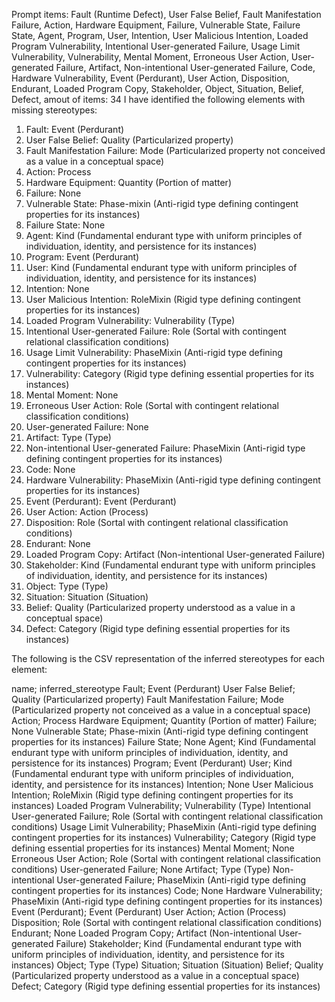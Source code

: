 Prompt items: 
Fault (Runtime Defect), User False Belief, Fault Manifestation Failure, Action, Hardware Equipment, Failure, Vulnerable State, Failure State, Agent, Program, User, Intention, User Malicious Intention, Loaded Program Vulnerability, Intentional User-generated Failure, Usage Limit Vulnerability, Vulnerability, Mental Moment, Erroneous User Action, User-generated Failure, Artifact, Non-intentional User-generated Failure, Code, Hardware Vulnerability, Event (Perdurant), User Action, Disposition, Endurant, Loaded Program Copy, Stakeholder, Object, Situation, Belief, Defect, 
amout of items: 34
 I have identified the following elements with missing stereotypes:

1. Fault: Event (Perdurant)
2. User False Belief: Quality (Particularized property)
3. Fault Manifestation Failure: Mode (Particularized property not conceived as a value in a conceptual space)
4. Action: Process
5. Hardware Equipment: Quantity (Portion of matter)
6. Failure: None
7. Vulnerable State: Phase-mixin (Anti-rigid type defining contingent properties for its instances)
8. Failure State: None
9. Agent: Kind (Fundamental endurant type with uniform principles of individuation, identity, and persistence for its instances)
10. Program: Event (Perdurant)
11. User: Kind (Fundamental endurant type with uniform principles of individuation, identity, and persistence for its instances)
12. Intention: None
13. User Malicious Intention: RoleMixin (Rigid type defining contingent properties for its instances)
14. Loaded Program Vulnerability: Vulnerability (Type)
15. Intentional User-generated Failure: Role (Sortal with contingent relational classification conditions)
16. Usage Limit Vulnerability: PhaseMixin (Anti-rigid type defining contingent properties for its instances)
17. Vulnerability: Category (Rigid type defining essential properties for its instances)
18. Mental Moment: None
19. Erroneous User Action: Role (Sortal with contingent relational classification conditions)
20. User-generated Failure: None
21. Artifact: Type (Type)
22. Non-intentional User-generated Failure: PhaseMixin (Anti-rigid type defining contingent properties for its instances)
23. Code: None
24. Hardware Vulnerability: PhaseMixin (Anti-rigid type defining contingent properties for its instances)
25. Event (Perdurant): Event (Perdurant)
26. User Action: Action (Process)
27. Disposition: Role (Sortal with contingent relational classification conditions)
28. Endurant: None
29. Loaded Program Copy: Artifact (Non-intentional User-generated Failure)
30. Stakeholder: Kind (Fundamental endurant type with uniform principles of individuation, identity, and persistence for its instances)
31. Object: Type (Type)
32. Situation: Situation (Situation)
33. Belief: Quality (Particularized property understood as a value in a conceptual space)
34. Defect: Category (Rigid type defining essential properties for its instances)

The following is the CSV representation of the inferred stereotypes for each element:

name; inferred_stereotype
Fault; Event (Perdurant)
User False Belief; Quality (Particularized property)
Fault Manifestation Failure; Mode (Particularized property not conceived as a value in a conceptual space)
Action; Process
Hardware Equipment; Quantity (Portion of matter)
Failure; None
Vulnerable State; Phase-mixin (Anti-rigid type defining contingent properties for its instances)
Failure State; None
Agent; Kind (Fundamental endurant type with uniform principles of individuation, identity, and persistence for its instances)
Program; Event (Perdurant)
User; Kind (Fundamental endurant type with uniform principles of individuation, identity, and persistence for its instances)
Intention; None
User Malicious Intention; RoleMixin (Rigid type defining contingent properties for its instances)
Loaded Program Vulnerability; Vulnerability (Type)
Intentional User-generated Failure; Role (Sortal with contingent relational classification conditions)
Usage Limit Vulnerability; PhaseMixin (Anti-rigid type defining contingent properties for its instances)
Vulnerability; Category (Rigid type defining essential properties for its instances)
Mental Moment; None
Erroneous User Action; Role (Sortal with contingent relational classification conditions)
User-generated Failure; None
Artifact; Type (Type)
Non-intentional User-generated Failure; PhaseMixin (Anti-rigid type defining contingent properties for its instances)
Code; None
Hardware Vulnerability; PhaseMixin (Anti-rigid type defining contingent properties for its instances)
Event (Perdurant); Event (Perdurant)
User Action; Action (Process)
Disposition; Role (Sortal with contingent relational classification conditions)
Endurant; None
Loaded Program Copy; Artifact (Non-intentional User-generated Failure)
Stakeholder; Kind (Fundamental endurant type with uniform principles of individuation, identity, and persistence for its instances)
Object; Type (Type)
Situation; Situation (Situation)
Belief; Quality (Particularized property understood as a value in a conceptual space)
Defect; Category (Rigid type defining essential properties for its instances)
